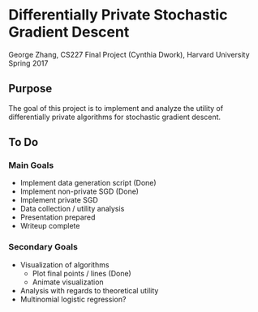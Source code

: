 # Differentially Private Stochastic Gradient Descent
George Zhang, CS227 Final Project (Cynthia Dwork), Harvard University Spring 2017

## Purpose
The goal of this project is to implement and analyze the utility of differentially private algorithms for stochastic gradient descent. 

## To Do
### Main Goals
* Implement data generation script (Done)
* Implement non-private SGD (Done)
* Implement private SGD
* Data collection / utility analysis
* Presentation prepared
* Writeup complete

### Secondary Goals
* Visualization of algorithms 
  * Plot final points / lines (Done)
  * Animate visualization
* Analysis with regards to theoretical utility
* Multinomial logistic regression?
